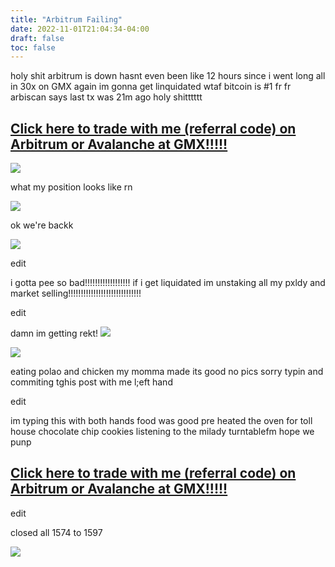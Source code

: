 ```yaml
---
title: "Arbitrum Failing"
date: 2022-11-01T21:04:34-04:00
draft: false
toc: false
---
```


holy shit arbitrum is down hasnt even been like 12 hours since i went long all in 30x on GMX again im gonna get linquidated wtaf bitcoin is #1 fr fr arbiscan says last tx was 21m ago holy shitttttt

## [Click here to trade with me (referral code) on Arbitrum or Avalanche at GMX!!!!!](https://share.gmx.io/api/s?id=krfwoao8sxwvp0pevyuo&ref=boro)  

![](/msedge_TdOzY9wpjv.png)  

what my position looks like rn  

![](/msedge_cwzQSaiYko.png)  


ok we're backk

![](/msedge_sltNqJn5KU.gif)  


edit  

i gotta pee so bad!!!!!!!!!!!!!!!!!! if i get liquidated im unstaking all my pxldy and market selling!!!!!!!!!!!!!!!!!!!!!!!!!!!!!  


edit

damn im getting rekt! ![](https://www.tradingview.com/x/nyfhORYi/)


![](/msedge_EZcrtKgp3b.png)  


eating polao and chicken my momma made its good no pics sorry typin and commiting tghis post with me l;eft hand  

edit  

im typing this with both hands food was good pre heated the oven for  toll house chocolate chip cookies listening to the milady turntablefm hope we punp

## [Click here to trade with me (referral code) on Arbitrum or Avalanche at GMX!!!!!](https://share.gmx.io/api/s?id=krfwoao8sxwvp0pevyuo&ref=boro)  

edit  

closed all 1574 to 1597  

![](/msedge_9vIaz6EYpq.png)